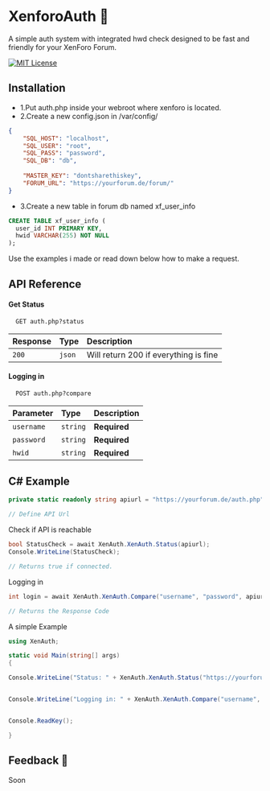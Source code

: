 
# XenforoAuth 💫

A simple auth system with integrated hwd check designed to be fast and friendly for your XenForo Forum. 





[![MIT License](https://img.shields.io/badge/License-MIT-green.svg)](https://choosealicense.com/licenses/mit/)


## Installation 

- 1.Put auth.php inside your webroot where xenforo is located.
- 2.Create a new config.json in /var/config/
```json
{
    "SQL_HOST": "localhost",
    "SQL_USER": "root", 
    "SQL_PASS": "password", 
    "SQL_DB": "db",
    
    "MASTER_KEY": "dontsharethiskey",
    "FORUM_URL": "https://yourforum.de/forum/"
}

```


- 3.Create a new table in forum db named xf_user_info
```sql
CREATE TABLE xf_user_info (
  user_id INT PRIMARY KEY,
  hwid VARCHAR(255) NOT NULL
);

```
Use the examples i made or read down below how to make a request.


## API Reference 

#### Get Status

```txt
  GET auth.php?status
```

| Response | Type     | Description                |
| :-------- | :------- | :------------------------- |
| `200` | `json` | Will return 200 if everything is fine |

#### Logging in

```txt
  POST auth.php?compare
```

| Parameter | Type     | Description                       |
| :-------- | :------- | :-------------------------------- |
| `username`| `string` | **Required** |
| `password`| `string` | **Required** |
| `hwid`    | `string` | **Required** |




## C# Example 

```csharp
private static readonly string apiurl = "https://yourforum.de/auth.php";

// Define API Url
```

Check if API is reachable
```csharp
bool StatusCheck = await XenAuth.XenAuth.Status(apiurl);
Console.WriteLine(StatusCheck);

// Returns true if connected.
```

Logging in
```csharp
int login = await XenAuth.XenAuth.Compare("username", "password", apiurl);

// Returns the Response Code
```

A simple Example
```csharp
using XenAuth;

static void Main(string[] args)
{

Console.WriteLine("Status: " + XenAuth.XenAuth.Status("https://yourforum.de/auth.php").Result);


Console.WriteLine("Logging in: " + XenAuth.XenAuth.Compare("username", "password", "https://yourforum.de/auth.php").Result);


Console.ReadKey();

}

```
## Feedback 💖

Soon
